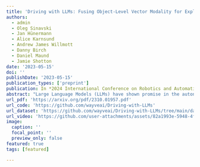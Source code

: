 ```yaml
---
title: 'Driving with LLMs: Fusing Object-Level Vector Modality for Explainable Autonomous Driving'
authors:
  - admin
  - Oleg Sinavski
  - Jan Hünermann
  - Alice Karnsund
  - Andrew James Willmott
  - Danny Birch
  - Daniel Maund
  - Jamie Shotton
date: '2023-05-15'
doi: ''
publishDate: '2023-05-15'
publication_types: ['preprint']
publication: In *2024 International Conference on Robotics and Automation (ICRA2024)*
abstract: "Large Language Models (LLMs) have shown promise in the autonomous driving sector, particularly in generalization and interpretability. We introduce a unique object-level multimodal LLM architecture that merges vectorized numeric modalities with a pre-trained LLM to improve context understanding in driving situations. We also present a new dataset of 160k QA pairs derived from 10k driving scenarios, paired with high quality control commands collected with RL agent and question answer pairs generated by teacher LLM (GPT-3.5). A distinct pretraining strategy is devised to align numeric vector modalities with static LLM representations using vector captioning language data. We also introduce an evaluation metric for Driving QA and demonstrate our LLM-driver's proficiency in interpreting driving scenarios, answering questions, and decision-making. Our findings highlight the potential of LLM-based driving action generation in comparison to traditional behavioral cloning. We make our benchmark, datasets, and model available for further exploration."
url_pdf: 'https://arxiv.org/pdf/2310.01957.pdf'
url_code: 'https://github.com/wayveai/Driving-with-LLMs'
url_dataset: 'https://github.com/wayveai/Driving-with-LLMs/tree/main/data'
url_video: 'https://github.com/user-attachments/assets/82a1993e-5948-4f5a-ad9b-849a21fe9a14'
image:
  caption: ''
  focal_point: ''
  preview_only: false
featured: true
tags: [featured]

---
```

